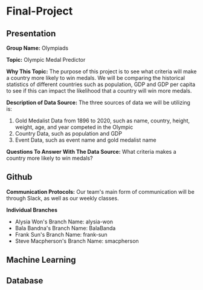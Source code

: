 # Final-Project

## Presentation

**Group Name:** Olympiads

**Topic:** Olympic Medal Predictor 

**Why This Topic:** The purpose of this project is to see what criteria will make a country more likely to win medals. We will be comparing the historical statistics of different countries such as population, GDP and GDP per capita to see if this can impact the likelihood that a country will win more medals.

**Description of Data Source:** The three sources of data we will be utilizing is:
1. Gold Medalist Data from 1896 to 2020, such as name, country, height, weight, age, and year competed in the Olympic
2. Country Data, such as population and GDP
3. Event Data, such as event name and gold medalist name

**Questions To Answer With The Data Source:** What criteria makes a country more likely to win medals?

## Github

**Communication Protocols:** Our team's main form of communication will be through Slack, as well as our weekly classes.

**Individual Branches**
- Alysia Won's Branch Name: alysia-won
- Bala Bandna's Branch Name: BalaBanda
- Frank Sun's Branch Name: frank-sun
- Steve Macpherson's Branch Name: smacpherson

## Machine Learning

## Database
